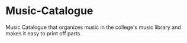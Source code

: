 # Music-Catalogue
Music Catalogue that organizes music in the college's music library and makes it easy to print off parts.
